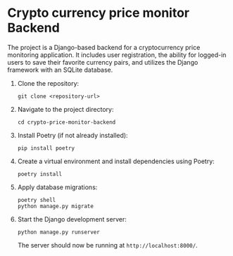 # Crypto currency price monitor Backend

The project is a Django-based backend for a cryptocurrency price monitoring application. It includes user registration, the ability for logged-in users to save their favorite currency pairs, and utilizes the Django framework with an SQLite database.

1. Clone the repository:
   
   ```shell
   git clone <repository-url>
   ```

2. Navigate to the project directory:
   
   ```shell
   cd crypto-price-monitor-backend
   ```

3. Install Poetry (if not already installed):
   
   ```shell
   pip install poetry
   ```

4. Create a virtual environment and install dependencies using Poetry:
   
   ```shell
   poetry install
   ```

5. Apply database migrations:
   
   ```shell
   poetry shell
   python manage.py migrate
   ```

6. Start the Django development server:
   
   ```shell
   python manage.py runserver
   ```

   The server should now be running at `http://localhost:8000/`.


